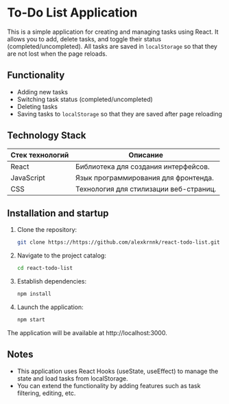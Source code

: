 # To-Do List Application

This is a simple application for creating and managing tasks using React. It allows you to add, delete tasks, and toggle their status (completed/uncompleted). All tasks are saved in `localStorage` so that they are not lost when the page reloads.

## Functionality

- Adding new tasks
- Switching task status (completed/uncompleted)
- Deleting tasks
- Saving tasks to `localStorage` so that they are saved after page reloading

## Technology Stack

| Стек технологий | Описание                             |
|-----------------|--------------------------------------|
| React           | Библиотека для создания интерфейсов. |
| JavaScript      | Язык программирования для фронтенда.|
| CSS             | Технология для стилизации веб-страниц.|

## Installation and startup

1. Clone the repository:

   ```bash
   git clone https://https://github.com/alexkrnnk/react-todo-list.git

2. Navigate to the project catalog:

    ```bash
    cd react-todo-list

3. Establish dependencies:

    ```bash
    npm install

4. Launch the application:

    ```bash
    npm start

The application will be available at http://localhost:3000.

## Notes

- This application uses React Hooks (useState, useEffect) to manage the state and load tasks from localStorage.
- You can extend the functionality by adding features such as task filtering, editing, etc.
